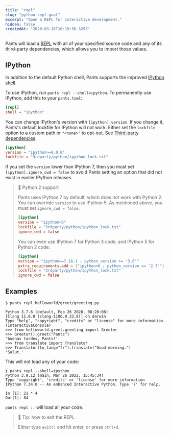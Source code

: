 ```yaml
---
title: "repl"
slug: "python-repl-goal"
excerpt: "Open a REPL for interactive development."
hidden: false
createdAt: "2020-03-16T16:19:56.329Z"
---
```

Pants will load a [REPL](https://en.wikipedia.org/wiki/REPL) with all of your specified source code and any of its third-party dependencies, which allows you to import those values.

IPython
-------

In addition to the default Python shell, Pants supports the improved [IPython shell](https://ipython.org).

To use IPython, run `pants repl --shell=ipython`. To permanently use IPython, add this to your `pants.toml`:

```toml pants.toml
[repl]
shell = "ipython"
```

You can change IPython's version with `[ipython].version`. If you change it, Pants's default lockfile for IPython will not work. Either set the `lockfile` option to a custom path or `"<none>"` to opt-out. See [Third-party dependencies](doc:python-third-party-dependencies#tool-lockfiles).

```toml pants.toml
[ipython]
version = "ipython>=8.0.0"
lockfile = "3rdparty/python/ipython_lock.txt"
```

If you set the `version` lower than IPython 7, then you must set `[ipython].ignore_cwd = false` to avoid Pants setting an option that did not exist in earlier IPython releases.

> 📘 Python 2 support
> 
> Pants uses IPython 7 by default, which does not work with Python 2. You can override `version` to use IPython 5. As mentioned above, you must set `ignore_cwd = false`.
> 
> ```toml
> [ipython]
> version = "ipython<6"
> lockfile = "3rdparty/python/ipython_lock.txt"
> ignore_cwd = false
> ```
> 
> You can even use IPython 7 for Python 3 code, and IPython 5 for Python 2 code:
> 
> ```toml
> [ipython]
> version = "ipython==7.16.1 ; python_version >= '3.6'"
> extra_requirements.add = ["ipython<6 ; python_version == '2.7'"]
> lockfile = "3rdparty/python/ipython_lock.txt"
> ignore_cwd = false
> ```

Examples
--------

```text Shell
$ pants repl helloworld/greet/greeting.py

Python 3.7.6 (default, Feb 26 2020, 08:28:08)
[Clang 11.0.0 (clang-1100.0.33.8)] on darwin
Type "help", "copyright", "credits" or "license" for more information.
(InteractiveConsole)
>>> from helloworld.greet.greeting import Greeter
>>> Greeter().greet("Pants")
'buenas tardes, Pants!'
>>> from translate import Translator
>>> Translator(to_lang="fr").translate("Good morning.")
'Salut.'
```

This will not load any of your code:

```text Shell
❯ pants repl --shell=ipython
Python 3.9.12 (main, Mar 26 2022, 15:45:34)
Type 'copyright', 'credits' or 'license' for more information
IPython 7.34.0 -- An enhanced Interactive Python. Type '?' for help.

In [1]: 21 * 4
Out[1]: 84
```

`pants repl ::` will load all your code.

> 📘 Tip: how to exit the REPL
> 
> Either type `exit()` and hit enter, or press `ctrl+d`.
